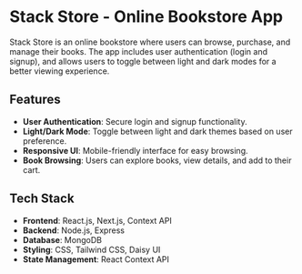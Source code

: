 # Stack Store - Online Bookstore App

Stack Store is an online bookstore where users can browse, purchase, and manage their books. The app includes user authentication (login and signup), and allows users to toggle between light and dark modes for a better viewing experience.

## Features

- **User Authentication**: Secure login and signup functionality.
- **Light/Dark Mode**: Toggle between light and dark themes based on user preference.
- **Responsive UI**: Mobile-friendly interface for easy browsing.
- **Book Browsing**: Users can explore books, view details, and add to their cart.

## Tech Stack

- **Frontend**: React.js, Next.js, Context API
- **Backend**: Node.js, Express
- **Database**: MongoDB
- **Styling**: CSS, Tailwind CSS, Daisy UI
- **State Management**: React Context API
